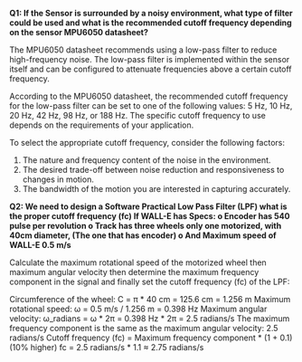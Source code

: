 **Q1: If the Sensor is surrounded by a noisy environment, what type of filter could be used and what is the recommended cutoff frequency depending on the sensor MPU6050 datasheet?**

The MPU6050 datasheet recommends using a low-pass filter to reduce high-frequency noise. The low-pass filter is implemented within the sensor itself and can be configured to attenuate frequencies above a certain cutoff frequency.

According to the MPU6050 datasheet, the recommended cutoff frequency for the low-pass filter can be set to one of the following values: 5 Hz, 10 Hz, 20 Hz, 42 Hz, 98 Hz, or 188 Hz. The specific cutoff frequency to use depends on the requirements of your application.

To select the appropriate cutoff frequency, consider the following factors:
1. The nature and frequency content of the noise in the environment.
2. The desired trade-off between noise reduction and responsiveness to changes in motion.
3. The bandwidth of the motion you are interested in capturing accurately.


**Q2: We need to design a Software Practical Low Pass Filter (LPF) what is the proper cutoff frequency (fc) If WALL-E has Specs:
o Encoder has 540 pulse per revolution
o Track has three wheels only one motorized, with 40cm diameter, (The one that has encoder)
o And Maximum speed of WALL-E 0.5 m/s**

Calculate the maximum rotational speed of the motorized wheel then maximum angular velocity then determine the maximum frequency component in the signal and finally set the cutoff frequency (fc) of the LPF:

Circumference of the wheel: C = π * 40 cm = 125.6 cm = 1.256 m
Maximum rotational speed: ω = 0.5 m/s / 1.256 m = 0.398 Hz
Maximum angular velocity: ω_radians = ω * 2π = 0.398 Hz * 2π = 2.5 radians/s
The maximum frequency component is the same as the maximum angular velocity: 2.5 radians/s
Cutoff frequency (fc) = Maximum frequency component * (1 + 0.1) (10% higher)
fc = 2.5 radians/s * 1.1 ≈ 2.75 radians/s

